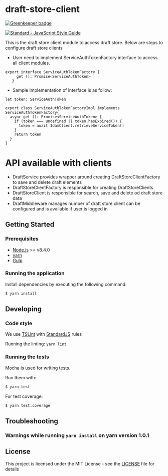 # draft-store-client

[![Greenkeeper badge](https://badges.greenkeeper.io/hmcts/cmc-citizen-frontend.svg)](https://greenkeeper.io/)

[![Standard - JavaScript Style Guide](https://img.shields.io/badge/code%20style-standard-brightgreen.svg)](http://standardjs.com/)

This is the draft store client module to access draft store. 
Below are steps to configure draft store clients

* User need to implement ServiceAuthTokenFactory interface to access all client modules.  
```
export interface ServiceAuthTokenFactory {
     get (): Promise<ServiceAuthToken>
   }
   ```
   
* Sample Implementation of interface is as follow:
```
let token: ServiceAuthToken

export class ServiceAuthTokenFactoryImpl implements ServiceAuthTokenFactory{
  async get (): Promise<ServiceAuthToken> {
    if (token === undefined || token.hasExpired()) {
      token = await IdamClient.retrieveServiceToken()
    }
    return token
  }
}

```   
# API available with clients
* DraftService provides wrapper around creating DraftStoreClientFactory to save and delete draft elements   
* DraftStoreClientFactory is responsible for creating DraftStoreClients
* DraftStoreClient is responsible for search, save and delete od draft store data
* DraftMiddleware manages number of draft store client can be configured and is available if user is logged in

## Getting Started

### Prerequisites

* [Node.js](https://nodejs.org/) >= v8.4.0
* [yarn](https://yarnpkg.com/)
* [Gulp](http://gulpjs.com/)

### Running the application

Install dependencies by executing the following command:

 ```bash
$ yarn install
 ```

## Developing

### Code style

We use [TSLint](https://palantir.github.io/tslint/) with [StandardJS](http://standardjs.com/index.html) rules 

Running the linting:
`yarn lint`

### Running the tests

Mocha is used for writing tests.

Run them with:

```bash
$ yarn test
```

For test coverage:

```bash
$ yarn test:coverage
```

## Troubleshooting

### Warnings while running ```yarn install``` on yarn version 1.0.1

## License

This project is licensed under the MIT License - see the [LICENSE](LICENSE.txt) file for details

